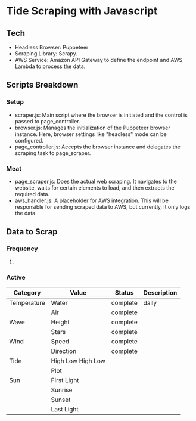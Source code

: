 
# Tide Scraping with Javascript

## Tech

- Headless Browser: Puppeteer
- Scraping Library: Scrapy.
- AWS Service: Amazon API Gateway to define the endpoint and AWS Lambda to process the data.


## Scripts Breakdown

### Setup
- scraper.js: Main script where the browser is initiated and the control is passed to page_controller.
- browser.js: Manages the initialization of the Puppeteer browser instance. Here, browser settings like "headless" mode can be configured.
- page_controller.js: Accepts the browser instance and delegates the scraping task to page_scraper.

### Meat
- page_scraper.js: Does the actual web scraping. It navigates to the website, waits for certain elements to load, and then extracts the required data.
- aws_handler.js: A placeholder for AWS integration. This will be responsible for sending scraped data to AWS, but currently, it only logs the data.

## Data to Scrap

### Frequency

1. 

### Active


| Category    | Value             | Status   | Description |
| ----------- | ----------------- | -------- | ----------- |
| Temperature | Water             | complete | daily       |
|             | Air               | complete |             |
| Wave        | Height            | complete |             |
|             | Stars             | complete |             |
| Wind        | Speed             | complete |             |
|             | Direction         | complete |             |
| Tide        | High Low High Low |          |             |
|             | Plot              |          |             |
| Sun         | First Light       |          |             |
|             | Sunrise           |          |             |
|             | Sunset            |          |             |
|             | Last Light        |          |             |
